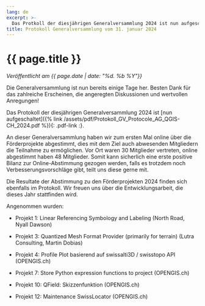 ```yaml
---
lang: de
excerpt: >-
  Das Protkoll der diesjährigen Generalversammlung 2024 ist nun aufgeschaltet.
title: Protokoll Generalversammlung vom 31. januar 2024
---
```


# {{ page.title }}

*Veröffentlicht am {{ page.date | date: "%d. %b %Y"}}*

Die Generalversammlung ist nun bereits einige Tage her.
Besten Dank für das zahlreiche Erscheinen, die angeregten Diskussionen und
wertvollen Anregungen!

Das Protokoll der diesjährigen Generalversammlung 2024 ist
[nun aufgeschaltet]({% link /assets/pdf/Protokoll_GV_Protocole_AG_QGIS-CH_2024.pdf %}){: .pdf-link :}.

An dieser Generalversammlung haben wir zum ersten Mal online über die
Förderprojekte abgestimmt, dies mit dem Ziel auch abwesenden Mitgliedern die
Teilnahme zu ermöglichen. Vor Ort waren 30 Mitglieder vertreten, online
abgestimmt haben 48 Mitglieder. Somit kann sicherlich eine erste positive Bilanz
zur Online-Abstimmung gezogen werden, falls es trotzdem noch
Verbesserungsvorschläge gibt, teilt uns diese gerne mit.

Die Resultate der Abstimmung zu den Förderprojekten 2024 finden sich ebenfalls
im Protokoll. Wir freuen uns über die Entwicklungsarbeit, die dieses Jahr
stattfinden wird.

Angenommen wurden:
* Projekt 1: Linear Referencing Symbology and Labeling (North Road, Nyall Dawson)

* Projekt 3: Quantized Mesh Format Provider (primarily for terrain) (Lutra Consulting, Martin Dobias)

* Projekt 4: Profile Plot basierend auf swissalti3D / swisstopo API (OPENGIS.ch)

* Projekt 7: Store Python expression functions to project (OPENGIS.ch)

* Projekt 10: QField: Skizzenfunktion (OPENGIS.ch)

* Projekt 12: Maintenance SwissLocator (OPENGIS.ch)